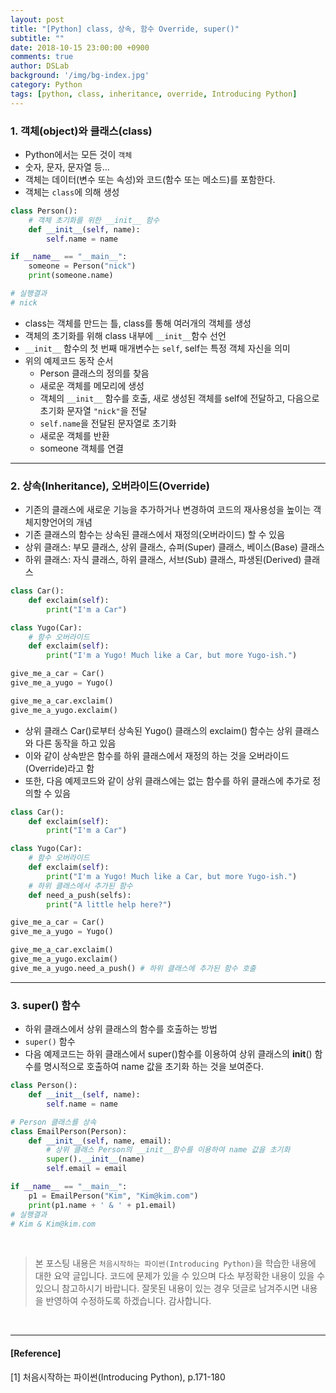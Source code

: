 ```yaml
---
layout: post
title: "[Python] class, 상속, 함수 Override, super()"
subtitle: ""
date: 2018-10-15 23:00:00 +0900
comments: true
author: DSLab
background: '/img/bg-index.jpg'
category: Python
tags: [python, class, inheritance, override, Introducing Python]
---
```


### 1. 객체(object)와 클래스(class)
  - Python에서는 모든 것이 `객체`
  - 숫자, 문자, 문자열 등...
  - 객체는 데이터(변수 또는 속성)와 코드(함수 또는 메소드)를 포함한다.
  - 객체는 `class`에 의해 생성

```python
class Person():
    # 객체 초기화를 위한 __init__ 함수
    def __init__(self, name):
        self.name = name

if __name__ == "__main__":
    someone = Person("nick")
    print(someone.name)

# 실행결과
# nick
```
  - class는 객체를 만드는 틀, class를 통해 여러개의 객체를 생성
  - 객체의 초기화를 위해 class 내부에 `__init__`함수 선언
  - `__init__` 함수의 첫 번째 매개변수는 `self`, self는 특정 객체 자신을 의미
  - 위의 예제코드 동작 순서
    - Person 클래스의 정의를 찾음
    - 새로운 객체를 메모리에 생성
    - 객체의 `__init__` 함수를 호출, 새로 생성된 객체를 self에 전달하고, 다음으로 초기화 문자열 `"nick"`을 전달
    - `self.name`을 전달된 문자열로 초기화
    - 새로운 객체를 반환
    - someone 객체를 연결

---

### 2. 상속(Inheritance), 오버라이드(Override)
  - 기존의 클래스에 새로운 기능을 추가하거나 변경하여 코드의 재사용성을 높이는 객체지향언어의 개념
  - 기존 클래스의 함수는 상속된 클래스에서 재정의(오버라이드) 할 수 있음
  - 상위 클래스: 부모 클래스, 상위 클래스, 슈퍼(Super) 클래스, 베이스(Base) 클래스
  - 하위 클래스: 자식 클래스, 하위 클래스, 서브(Sub) 클래스, 파생된(Derived) 클래스

```python
class Car():
    def exclaim(self):
        print("I'm a Car")

class Yugo(Car):
    # 함수 오버라이드
    def exclaim(self):
        print("I'm a Yugo! Much like a Car, but more Yugo-ish.")

give_me_a_car = Car()
give_me_a_yugo = Yugo()

give_me_a_car.exclaim()
give_me_a_yugo.exclaim()
```

  - 상위 클래스 Car()로부터 상속된 Yugo() 클래스의 exclaim() 함수는 상위 클래스와 다른 동작을 하고 있음
  - 이와 같이 상속받은 함수를 하위 클래스에서 재정의 하는 것을 오버라이드(Override)라고 함
  - 또한, 다음 예제코드와 같이 상위 클래스에는 없는 함수를 하위 클래스에 추가로 정의할 수 있음

```python
class Car():
    def exclaim(self):
        print("I'm a Car")

class Yugo(Car):
    # 함수 오버라이드
    def exclaim(self):
        print("I'm a Yugo! Much like a Car, but more Yugo-ish.")
    # 하위 클래스에서 추가된 함수
    def need_a_push(selfs):
        print("A little help here?")

give_me_a_car = Car()
give_me_a_yugo = Yugo()

give_me_a_car.exclaim()
give_me_a_yugo.exclaim()
give_me_a_yugo.need_a_push() # 하위 클래스에 추가된 함수 호출
```

---

### 3. super() 함수
  - 하위 클래스에서 상위 클래스의 함수를 호출하는 방법
  - `super()` 함수
  - 다음 예제코드는 하위 클래스에서 super()함수를 이용하여 상위 클래스의 __init__() 함수를 명시적으로 호출하여 name 값을 초기화 하는 것을 보여준다.

```python
class Person():
    def __init__(self, name):
        self.name = name

# Person 클래스를 상속
class EmailPerson(Person):
    def __init__(self, name, email):
        # 상위 클래스 Person의 __init__함수를 이용하여 name 값을 초기화
        super().__init__(name)
        self.email = email

if __name__ == "__main__":
    p1 = EmailPerson("Kim", "Kim@kim.com")
    print(p1.name + ' & ' + p1.email)
# 실행결과
# Kim & Kim@kim.com
```


<br>

>본 포스팅 내용은 `처음시작하는 파이썬(Introducing Python)`을 학습한 내용에 대한 요약 글입니다. 코드에 문제가 있을 수 있으며 다소 부정확한 내용이 있을 수 있으니 참고하시기 바랍니다. 잘못된 내용이 있는 경우 덧글로 남겨주시면 내용을 반영하여 수정하도록 하겠습니다. 감사합니다.

<br>

---

#### [Reference]

[1] 처음시작하는 파이썬(Introducing Python), p.171-180
